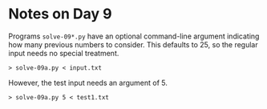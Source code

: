 Notes on Day 9
==============

Programs `solve-09*.py` have an optional command-line argument
indicating how many previous numbers to consider. This defaults to 25,
so the regular input needs no special treatment.

    > solve-09a.py < input.txt

However, the test input needs an argument of 5.

    > solve-09a.py 5 < test1.txt

